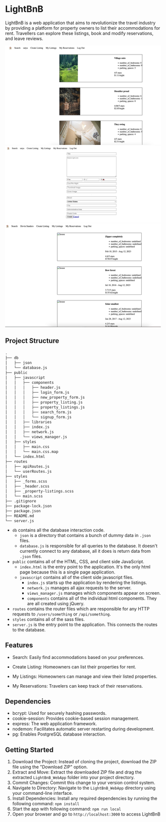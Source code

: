 # LightBnB

LightBnB is a web application that aims to revolutionize the travel industry by providing a platform for property owners to list their accommodations for rent. Travellers can explore these listings, book and modify reservations, and leave reviews.

!["screenshot of Homepage"](https://github.com/boggulasatya/LightBnB/blob/main/LightBnB_WebApp-master/docs/Homepage.jpg?raw=true)
!["screenshot of Createlistings"](https://github.com/boggulasatya/LightBnB/blob/main/LightBnB_WebApp-master/docs/CreateListing.jpg?raw=true)
!["screenshot of My Reservations page"](https://github.com/boggulasatya/LightBnB/blob/main/LightBnB_WebApp-master/docs/My%20Reservations.jpg?raw=true)

## Project Structure

```
.
├── db
│   ├── json
│   └── database.js
├── public
│   ├── javascript
│   │   ├── components 
│   │   │   ├── header.js
│   │   │   ├── login_form.js
│   │   │   ├── new_property_form.js
│   │   │   ├── property_listing.js
│   │   │   ├── property_listings.js
│   │   │   ├── search_form.js
│   │   │   └── signup_form.js
│   │   ├── libraries
│   │   ├── index.js
│   │   ├── network.js
│   │   └── views_manager.js
│   ├── styles
│   │   ├── main.css
│   │   └── main.css.map
│   └── index.html
├── routes
│   ├── apiRoutes.js
│   └── userRoutes.js
├── styles  
│   ├── _forms.scss
│   ├── _header.scss
│   ├── _property-listings.scss
│   └── main.scss
├── .gitignore
├── package-lock.json
├── package.json
├── README.md
└── server.js
```

* `db` contains all the database interaction code.
  * `json` is a directory that contains a bunch of dummy data in `.json` files.
  * `database.js` is responsible for all queries to the database. It doesn't currently connect to any database, all it does is return data from `.json` files.
* `public` contains all of the HTML, CSS, and client side JavaScript. 
  * `index.html` is the entry point to the application. It's the only html page because this is a single page application.
  * `javascript` contains all of the client side javascript files.
    * `index.js` starts up the application by rendering the listings.
    * `network.js` manages all ajax requests to the server.
    * `views_manager.js` manages which components appear on screen.
    * `components` contains all of the individual html components. They are all created using jQuery.
* `routes` contains the router files which are responsible for any HTTP requests to `/users/something` or `/api/something`. 
* `styles` contains all of the sass files. 
* `server.js` is the entry point to the application. This connects the routes to the database.

## Features

* Search: Easily find accommodations based on your preferences.

* Create Listing: Homeowners can list their properties for rent.

* My Listings: Homeowners can manage and view their listed properties.

* My Reservations: Travelers can keep track of their reservations.

## Dependencies

* bcrypt: Used for securely hashing passwords.
* cookie-session: Provides cookie-based session management.
* express: The web application framework.
* nodemon: Facilitates automatic server restarting during development.
* pg: Enables PostgreSQL database interaction.

## Getting Started

1. Download the Project: Instead of cloning the project, download the ZIP file using the "Download ZIP" option.
2. Extract and Move: Extract the downloaded ZIP file and drag the extracted `LightBnB_WebApp` folder into your project directory.
3. Commit Changes: Commit this change to your version control system.
4. Navigate to Directory: Navigate to the `LightBnB_WebApp` directory using your command-line interface.
5. Install Dependencies: Install any required dependencies by running the following command:
`npm install`
6. Start the app with following command:
   `npm run local`
7. Open your browser and go to `http://localhost:3000` to access LightBnB 
